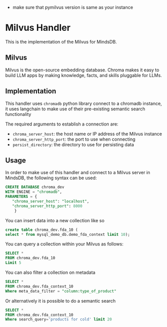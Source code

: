 - make sure that pymilvus version is same as your instance

# Milvus Handler

This is the implementation of the Milvus for MindsDB.

## Milvus

Milvus is the open-source embedding database. Chroma makes it easy to build LLM apps by making knowledge, facts, and skills pluggable for LLMs.

## Implementation

This handler uses `chromadb` python library connect to a chromadb instance, it uses langchain to make use of their pre-existing semantic search functionality

The required arguments to establish a connection are:

* `chroma_server_host`: the host name or IP address of the Milvus instance
* `chroma_server_http_port`: the port to use when connecting
* `persist_directory`: the directory to use for persisting data


## Usage

In order to make use of this handler and connect to a Milvus server in MindsDB, the following syntax can be used:

```sql
CREATE DATABASE chroma_dev
WITH ENGINE = "chromadb",
PARAMETERS = {
   "chroma_server_host": "localhost",
   "chroma_server_http_port": 8000
    }
```

You can insert data into a new collection like so

```sql
create table chroma_dev.fda_10 (
select * from mysql_demo_db.demo_fda_context limit 10);
```

You can query a collection within your Milvus as follows:

```sql
SELECT *
FROM chroma_dev.fda_10
Limit 5
```

You can also filter a collection on metadata

```sql
SELECT *
FROM chroma_dev.fda_context_10
Where meta_data_filter = "column:type_of_product"
```

Or alternatively it is possible to do a semantic search

```sql
SELECT *
FROM chroma_dev.fda_context_10
Where search_query='products for cold' limit 20

```
